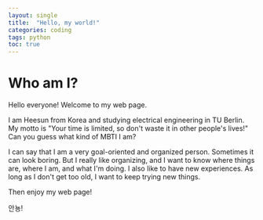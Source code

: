 ```yaml
---
layout: single
title:  "Hello, my world!"
categories: coding
tags: python
toc: true
---
```


# Who am I?

Hello everyone! Welcome to my web page.

I am Heesun from Korea and studying electrical engineering in TU Berlin. My motto is "Your time is limited, so don't waste it in other people's lives!" Can you guess what kind of MBTI I am?

I can say that I am a very goal-oriented and organized person.
Sometimes it can look boring. But I really like organizing, and I want to know where things are, where I am, and what I'm doing. I also like to have new experiences. As long as I don't get too old, I want to keep trying new things.

Then enjoy my web page!

안뇽!
